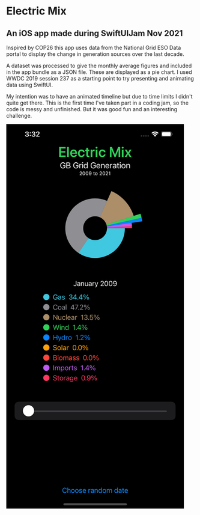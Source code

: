 # Electric Mix

## An iOS app made during SwiftUIJam Nov 2021

Inspired by COP26 this app uses data from the National Grid ESO Data portal to display the change in generation sources over the last decade.

A dataset was processed to give the monthly average figures and included in the app bundle as a JSON file. These are displayed as a pie chart. I used WWDC 2019 session 237 as a starting point to try presenting and animating data using SwiftUI.

My intention was to have an animated timeline but due to time limits I didn't quite get there. This is the first time I've taken part in a coding jam, so the code is messy and unfinished. But it was good fun and an interesting challenge.

![alt text](https://github.com/christinestanley/ElectricMix/blob/main/screenshot.png?raw=true)

